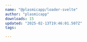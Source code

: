 ```yaml
---
name: "@plasmicapp/loader-svelte"
author: "plasmicapp"
downloads: 15
updated: "2025-02-13T19:46:01.507Z"
tags: 

---
```


